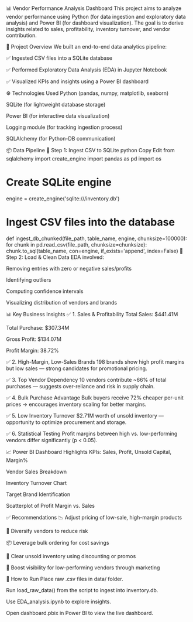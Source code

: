 📊 Vendor Performance Analysis Dashboard
This project aims to analyze vendor performance using Python (for data ingestion and exploratory data analysis) and Power BI (for dashboard visualization). The goal is to derive insights related to sales, profitability, inventory turnover, and vendor contribution.

🚀 Project Overview
We built an end-to-end data analytics pipeline:

✅ Ingested CSV files into a SQLite database

✅ Performed Exploratory Data Analysis (EDA) in Jupyter Notebook

✅ Visualized KPIs and insights using a Power BI dashboard

⚙️ Technologies Used
Python (pandas, numpy, matplotlib, seaborn)

SQLite (for lightweight database storage)

Power BI (for interactive data visualization)

Logging module (for tracking ingestion process)

SQLAlchemy (for Python-DB communication)

📦 Data Pipeline
🔹 Step 1: Ingest CSV to SQLite
python
Copy
Edit
from sqlalchemy import create_engine
import pandas as pd
import os

# Create SQLite engine
engine = create_engine('sqlite:///inventory.db')

# Ingest CSV files into the database
def ingest_db_chunked(file_path, table_name, engine, chunksize=100000):
    for chunk in pd.read_csv(file_path, chunksize=chunksize):
        chunk.to_sql(table_name, con=engine, if_exists='append', index=False)
🔹 Step 2: Load & Clean Data
EDA involved:

Removing entries with zero or negative sales/profits

Identifying outliers

Computing confidence intervals

Visualizing distribution of vendors and brands

📊 Key Business Insights
✅ 1. Sales & Profitability
Total Sales: $441.41M

Total Purchase: $307.34M

Gross Profit: $134.07M

Profit Margin: 38.72%

✅ 2. High-Margin, Low-Sales Brands
198 brands show high profit margins but low sales — strong candidates for promotional pricing.

✅ 3. Top Vendor Dependency
10 vendors contribute ~66% of total purchases — suggests over-reliance and risk in supply chain.

✅ 4. Bulk Purchase Advantage
Bulk buyers receive 72% cheaper per-unit prices → encourages inventory scaling for better margins.

✅ 5. Low Inventory Turnover
$2.71M worth of unsold inventory — opportunity to optimize procurement and storage.

✅ 6. Statistical Testing
Profit margins between high vs. low-performing vendors differ significantly (p < 0.05).

📈 Power BI Dashboard Highlights
KPIs: Sales, Profit, Unsold Capital, Margin%

Vendor Sales Breakdown

Inventory Turnover Chart

Target Brand Identification

Scatterplot of Profit Margin vs. Sales


✅ Recommendations
📉 Adjust pricing of low-sale, high-margin products

🔄 Diversify vendors to reduce risk

📦 Leverage bulk ordering for cost savings

🚚 Clear unsold inventory using discounting or promos

📢 Boost visibility for low-performing vendors through marketing

📌 How to Run
Place raw .csv files in data/ folder.

Run load_raw_data() from the script to ingest into inventory.db.

Use EDA_analysis.ipynb to explore insights.

Open dashboard.pbix in Power BI to view the live dashboard.
